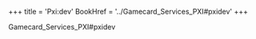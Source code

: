 +++
title = 'Pxi:dev'
BookHref = '../Gamecard_Services_PXI#pxidev'
+++

Gamecard_Services_PXI#pxidev
